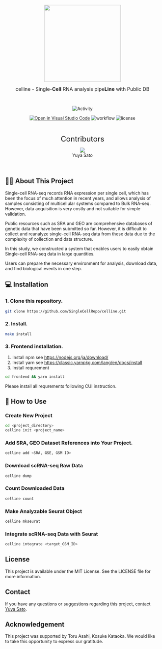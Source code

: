 <br/><br/>

<div align="center">
  <img src="https://user-images.githubusercontent.com/104006202/219851803-967b3ef8-c6f9-447b-8ba4-4771e1989513.jpg" width="250px" >

<br/>

<span> <font size=3em>celline - Single-<strong>Cell</strong> RNA analysis pipe<strong>Line</strong> with Public DB </font></span>

<br/>

![Activity](https://img.shields.io/badge/dynamic/json?label=Latest%20event&query=%24%5B0%5D.created_at&url=https%3A%2F%2Fapi.github.com%2Fusers%2Fkcabo%2Fevents)

[![Open in Visual Studio Code](https://img.shields.io/static/v1?logo=visualstudiocode&label=&message=Open%20in%20Visual%20Studio%20Code&labelColor=2c2c32&color=007acc&logoColor=007acc)](https://open.vscode.dev/c/celline)
![workflow](https://img.shields.io/github/actions/workflow/status/SingleCellRepo/celline/unit-tests.yml)
![license](https://img.shields.io/github/license/SingleCellRepo/celline)

<br/>

<span><font size=5px>Contributors</font></span>

<a href="https://github.com/SingleCellRepo/celline/graphs/contributors">
  <img src="https://contrib.rocks/image?repo=SingleCellRepo/celline" />
</a>
<br/>Yuya Sato

</div>
<br/><br/>

## 🧑‍💻 About This Project

Single-cell RNA-seq records RNA expression per single cell, which has been the focus of much attention in recent years, and allows analysis of samples consisting of multicellular systems compared to Bulk RNA-seq. However, data acquisition is very costly and not suitable for simple validation.

Public resources such as SRA and GEO are comprehensive databases of genetic data that have been submitted so far. However, it is difficult to collect and reanalyze single-cell RNA-seq data from these data due to the complexity of collection and data structure.

In this study, we constructed a system that enables users to easily obtain Single-cell RNA-seq data in large quantities.

Users can prepare the necessary environment for analysis, download data, and find biological events in one step.

## 💻 Installation

### 1. Clone this repository.

```bash
git clone https://github.com/SingleCellRepo/celline.git
```

### 2. Install.

```bash
make install
```

### 3. Frontend installation.

1. Install npm
   see https://nodejs.org/ja/download/
2. Install yarn
   see https://classic.yarnpkg.com/lang/en/docs/install
3. Install requrement

```bash
cd frontend && yarn install
```

Please install all requrements following CUI instruction.

## 👟 How to Use

### Create New Project

```bash
cd <project_directory>
celline init <project_name>
```

### Add SRA, GEO Dataset References into Your Project.

```bash
celline add <SRA, GSE, GSM ID>
```

### Download scRNA-seq Raw Data

```bash
celline dump
```

### Count Downloaded Data

```bash
celline count
```

### Make Analyzable Seurat Object

```bash
celline mkseurat
```

### Integrate scRNA-seq Data with Seurat

```bash
celline integrate <target_GSM_ID>
```

## License

This project is available under the MIT License. See the LICENSE file for more information.

## Contact

If you have any questions or suggestions regarding this project, contact [Yuya Sato](yu.pisces.556223@akane.waseda.jp).

## Acknowledgement

This project was supported by Toru Asahi, Kosuke Kataoka. We would like to take this opportunity to express our gratitude.
